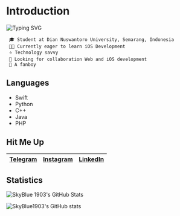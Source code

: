 # Introduction
![Typing SVG](https://readme-typing-svg.herokuapp.com?font=Poppins&size=22&duration=3000&pause=1500&width=435&lines=Erlangga+Anugrah+Arifin;iOS+Developer)

     🎓 Student at Dian Nuswantoro University, Semarang, Indonesia
     👨‍💻 Currently eager to learn iOS Development
     ⭐️ Technology savvy 
     👥 Looking for collaboration Web and iOS development
     💬 A fanboy

## Languages
* Swift
* Python
* C++
* Java
* PHP


## Hit Me Up
| [Telegram](https://t.me/anugrahangga) | [Instagram](https://instagram.com/anugrahangga) | [LinkedIn](https://www.google.com/url?sa=t&rct=j&q=&esrc=s&source=web&cd=&cad=rja&uact=8&ved=2ahUKEwjYsP-cz8_5AhUqyDgGHYfWCR8QFnoECAQQAQ&url=https://id.linkedin.com/in/erlangga-anugrah-arifin-092a9218b?trk=public_profile_browsemap_profile-result-card_result-card_full-click&usg=AOvVaw0U9eETSCRzSGn88E6a114d) |
|:-:|:-:|:-:|

## Statistics
![SkyBlue 1903's GitHub Stats](https://github-readme-stats.vercel.app/api?username=skyblue1903&layout=compacte&theme=algolia&hide=stars,prs&show_icons=true)

![SkyBlue1903's GitHub stats](https://github-readme-stats.vercel.app/api/top-langs/?username=skyblue1903&layout=compacte&theme=algolia)
